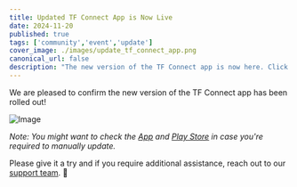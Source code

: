 ```yaml
---
title: Updated TF Connect App is Now Live
date: 2024-11-20
published: true
tags: ['community','event','update']
cover_image: ./images/update_tf_connect_app.png
canonical_url: false
description: "The new version of the TF Connect app is now here. Click to see what is new"
---
```


We are pleased to confirm the new version of the TF Connect app has been rolled out!

![Image](./new-features.jpg)

*Note: You might want to check the [App](https://apps.apple.com/us/app/threefold-connect/id1459845885) and [Play Store](https://play.google.com/store/apps/details?id=org.jimber.threebotlogin&hl=en_US) in case you're required to manually update.*

Please give it a try and if you require additional assistance, reach out to our [support team](https://threefoldfaq.crisp.help/en/). 🙏